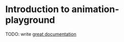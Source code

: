 # Introduction to animation-playground

TODO: write [great documentation](http://jacobian.org/writing/what-to-write/)
